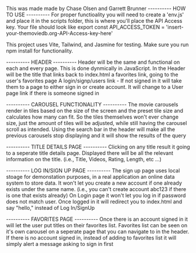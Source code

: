 
This was made made by Chase Olsen and Garrett Brunner
---------- HOW TO USE ----------
For proper functioality you will need to create a 'env.js' and place it in the scripts folder, this is where you'll place the API Access key.
Your file should look like 
export const API_ACCESS_TOKEN = 'insert-your-themoviedb.org-API-Access-key-here'

This project uses Vite, Tailwind, and Jasmine for testing. 
Make sure you run npm install for functionality.

---------- HEADER ----------
Header will be the same and functional on each and every page. This is done dynmically in JavaScript.
In the Header will be the title that links back to index.html
a favorites link, going to the user's favorites page
A login/signp/users link - If not signed in it will take them to a page to either sign in or create account.
It will change to a User page link if there is someone signed in

---------- CAROUSEL FUNCTIONALITY ----------
The movie carousels render in tiles based on the size of the screen and the preset tile size and calculates how many can fit. So the tiles themselves won't ever change size, just the amount of tiles will be adjusted, while still having the carousel scroll as intended. Using the search bar in the header will make all the previous carousels stop displaying and it will show the results of the query 

---------- TITLE DETAILS PAGE ----------
Clicking on any title result it going to a seperate title details page.
Displayed there will be all the relevant information on the title. (i.e., Title, Videos, Rating, Length, etc ...)

---------- LOG IN/SIGN UP PAGE ----------
The sign up page uses local stoage for demonstation purposes, in a real application an online data system to store data.
It won't let you create a new account if one already exists under the same name. (i.e., you can't create account abc123 if there is one that exists already)
On Login page it won't let you log in if password does not match user.
Once logged in it will redirect you to index.html and say "hello,<user>" instead of Log In/SignUp

---------- FAVORITES PAGE ----------
Once there is an account signed in it will let the user put titles on their favorites list.
Favorites list can be seen on it's own carousel on a seperate page that you can navigate to in the header.
If there is no account signed in, instead of adding to favorites list it will simply alert a message asking to sign in first
